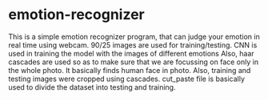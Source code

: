 # emotion-recognizer
This is a simple emotion recognizer program, that can judge your emotion in real time using webcam.
90/25 images are used for training/testing. 
CNN is used in training the model with the images of different emotions 
Also, haar cascades are used so as to make sure that we are focussing on face only in the whole photo.
It basically finds human face in photo. Also, training and testing images were cropped using cascades.
cut_paste file is basically used to divide the dataset into testing and training.
